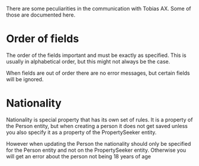 There are some peculiarities in the communication with Tobias AX. Some of those are documented here.

# Order of fields

The order of the fields important and must be exactly as specified. This is usually in alphabetical order, but this might not always be the case.

When fields are out of order there are no error messages, but certain fields will be ignored.

# Nationality

Nationality is special property that has its own set of rules. It is a property of the Person entity, but when creating a person it does not get saved unless you also specify it as a property of the PropertySeeker entity.

However when updating the Person the nationality should only be specified for the Person entity and not on the PropertySeeker entity. Otherwise you will get an error about the person not being 18 years of age
